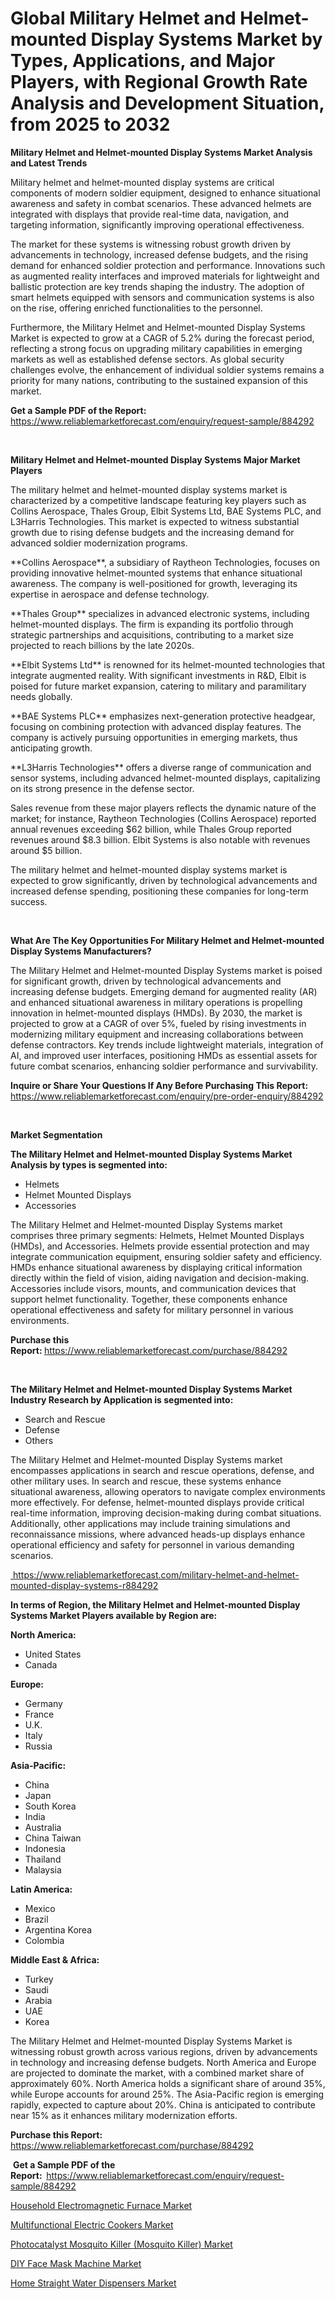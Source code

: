 <p><h1>Global Military Helmet and Helmet-mounted Display Systems Market by Types, Applications, and Major Players, with Regional Growth Rate Analysis and Development Situation, from 2025 to 2032</h1></p><p><strong>Military Helmet and Helmet-mounted Display Systems Market Analysis and Latest Trends</strong></p>
<p><p>Military helmet and helmet-mounted display systems are critical components of modern soldier equipment, designed to enhance situational awareness and safety in combat scenarios. These advanced helmets are integrated with displays that provide real-time data, navigation, and targeting information, significantly improving operational effectiveness. </p><p>The market for these systems is witnessing robust growth driven by advancements in technology, increased defense budgets, and the rising demand for enhanced soldier protection and performance. Innovations such as augmented reality interfaces and improved materials for lightweight and ballistic protection are key trends shaping the industry. The adoption of smart helmets equipped with sensors and communication systems is also on the rise, offering enriched functionalities to the personnel.</p><p>Furthermore, the Military Helmet and Helmet-mounted Display Systems Market is expected to grow at a CAGR of 5.2% during the forecast period, reflecting a strong focus on upgrading military capabilities in emerging markets as well as established defense sectors. As global security challenges evolve, the enhancement of individual soldier systems remains a priority for many nations, contributing to the sustained expansion of this market.</p></p>
<p><strong>Get a Sample PDF of the Report:&nbsp;</strong> <a href="https://www.reliablemarketforecast.com/enquiry/request-sample/884292?utm_campaign=1833&utm_medium=2&utm_source=Github&utm_content=ia&utm_term=05042025&utm_id=military-helmet-and-helmet-mounted-display-systems">https://www.reliablemarketforecast.com/enquiry/request-sample/884292</a></p>
<p>&nbsp;</p>
<p><strong>Military Helmet and Helmet-mounted Display Systems Major Market Players</strong></p>
<p><p>The military helmet and helmet-mounted display systems market is characterized by a competitive landscape featuring key players such as Collins Aerospace, Thales Group, Elbit Systems Ltd, BAE Systems PLC, and L3Harris Technologies. This market is expected to witness substantial growth due to rising defense budgets and the increasing demand for advanced soldier modernization programs.</p><p>**Collins Aerospace**, a subsidiary of Raytheon Technologies, focuses on providing innovative helmet-mounted systems that enhance situational awareness. The company is well-positioned for growth, leveraging its expertise in aerospace and defense technology.</p><p>**Thales Group** specializes in advanced electronic systems, including helmet-mounted displays. The firm is expanding its portfolio through strategic partnerships and acquisitions, contributing to a market size projected to reach billions by the late 2020s.</p><p>**Elbit Systems Ltd** is renowned for its helmet-mounted technologies that integrate augmented reality. With significant investments in R&D, Elbit is poised for future market expansion, catering to military and paramilitary needs globally.</p><p>**BAE Systems PLC** emphasizes next-generation protective headgear, focusing on combining protection with advanced display features. The company is actively pursuing opportunities in emerging markets, thus anticipating growth.</p><p>**L3Harris Technologies** offers a diverse range of communication and sensor systems, including advanced helmet-mounted displays, capitalizing on its strong presence in the defense sector.</p><p>Sales revenue from these major players reflects the dynamic nature of the market; for instance, Raytheon Technologies (Collins Aerospace) reported annual revenues exceeding $62 billion, while Thales Group reported revenues around $8.3 billion. Elbit Systems is also notable with revenues around $5 billion.</p><p>The military helmet and helmet-mounted display systems market is expected to grow significantly, driven by technological advancements and increased defense spending, positioning these companies for long-term success.</p></p>
<p>&nbsp;</p>
<p><strong>What Are The Key Opportunities For Military Helmet and Helmet-mounted Display Systems Manufacturers?</strong></p>
<p><p>The Military Helmet and Helmet-mounted Display Systems market is poised for significant growth, driven by technological advancements and increasing defense budgets. Emerging demand for augmented reality (AR) and enhanced situational awareness in military operations is propelling innovation in helmet-mounted displays (HMDs). By 2030, the market is projected to grow at a CAGR of over 5%, fueled by rising investments in modernizing military equipment and increasing collaborations between defense contractors. Key trends include lightweight materials, integration of AI, and improved user interfaces, positioning HMDs as essential assets for future combat scenarios, enhancing soldier performance and survivability.</p></p>
<p><strong>Inquire or Share Your Questions If Any Before Purchasing This Report:</strong> <a href="https://www.reliablemarketforecast.com/enquiry/pre-order-enquiry/884292?utm_campaign=1833&utm_medium=2&utm_source=Github&utm_content=ia&utm_term=05042025&utm_id=military-helmet-and-helmet-mounted-display-systems">https://www.reliablemarketforecast.com/enquiry/pre-order-enquiry/884292</a></p>
<p>&nbsp;</p>
<p><strong>Market Segmentation</strong></p>
<p><strong>The Military Helmet and Helmet-mounted Display Systems Market Analysis by types is segmented into:</strong></p>
<p><ul><li>Helmets</li><li>Helmet Mounted Displays</li><li>Accessories</li></ul></p>
<p><p>The Military Helmet and Helmet-mounted Display Systems market comprises three primary segments: Helmets, Helmet Mounted Displays (HMDs), and Accessories. Helmets provide essential protection and may integrate communication equipment, ensuring soldier safety and efficiency. HMDs enhance situational awareness by displaying critical information directly within the field of vision, aiding navigation and decision-making. Accessories include visors, mounts, and communication devices that support helmet functionality. Together, these components enhance operational effectiveness and safety for military personnel in various environments.</p></p>
<p><strong>Purchase this Report:&nbsp;</strong><a href="https://www.reliablemarketforecast.com/purchase/884292?utm_campaign=1833&utm_medium=2&utm_source=Github&utm_content=ia&utm_term=05042025&utm_id=military-helmet-and-helmet-mounted-display-systems">https://www.reliablemarketforecast.com/purchase/884292</a></p>
<p>&nbsp;</p>
<p><strong>The Military Helmet and Helmet-mounted Display Systems Market Industry Research by Application is segmented into:</strong></p>
<p><ul><li>Search and Rescue</li><li>Defense</li><li>Others</li></ul></p>
<p><p>The Military Helmet and Helmet-mounted Display Systems market encompasses applications in search and rescue operations, defense, and other military uses. In search and rescue, these systems enhance situational awareness, allowing operators to navigate complex environments more effectively. For defense, helmet-mounted displays provide critical real-time information, improving decision-making during combat situations. Additionally, other applications may include training simulations and reconnaissance missions, where advanced heads-up displays enhance operational efficiency and safety for personnel in various demanding scenarios.</p></p>
<p><a href="https://www.reliablemarketforecast.com/military-helmet-and-helmet-mounted-display-systems-r884292?utm_campaign=1833&utm_medium=2&utm_source=Github&utm_content=ia&utm_term=05042025&utm_id=military-helmet-and-helmet-mounted-display-systems">&nbsp;https://www.reliablemarketforecast.com/military-helmet-and-helmet-mounted-display-systems-r884292</a></p>
<p><strong>In terms of Region, the Military Helmet and Helmet-mounted Display Systems Market Players available by Region are:</strong></p>
<p>
    <p> <strong> North America: </strong>
        <ul>
            <li>United States</li>
            <li>Canada</li>
        </ul>
        </p> 
    <p> <strong> Europe: </strong>
        <ul>
            <li>Germany</li>
            <li>France</li>
            <li>U.K.</li>
            <li>Italy</li>
            <li>Russia</li>
        </ul>
        </p> 
    <p> <strong> Asia-Pacific: </strong>
        <ul>
            <li>China</li>
            <li>Japan</li>
            <li>South Korea</li>
            <li>India</li>
            <li>Australia</li>
            <li>China Taiwan</li>
            <li>Indonesia</li>
            <li>Thailand</li>
            <li>Malaysia</li>
        </ul>
        </p> 
    <p> <strong> Latin America: </strong>
        <ul>
            <li>Mexico</li>
            <li>Brazil</li>
            <li>Argentina Korea</li>
            <li>Colombia</li>
        </ul>
        </p> 
    <p> <strong> Middle East & Africa: </strong>
        <ul>
            <li>Turkey</li>
            <li>Saudi</li>
            <li>Arabia</li>
            <li>UAE</li>
            <li>Korea</li>
        </ul>
    </p>
    </p>
<p><p>The Military Helmet and Helmet-mounted Display Systems Market is witnessing robust growth across various regions, driven by advancements in technology and increasing defense budgets. North America and Europe are projected to dominate the market, with a combined market share of approximately 60%. North America holds a significant share of around 35%, while Europe accounts for around 25%. The Asia-Pacific region is emerging rapidly, expected to capture about 20%. China is anticipated to contribute near 15% as it enhances military modernization efforts.</p></p>
<p><strong>Purchase this Report: </strong><a href="https://www.reliablemarketforecast.com/purchase/884292?utm_campaign=1833&utm_medium=2&utm_source=Github&utm_content=ia&utm_term=05042025&utm_id=military-helmet-and-helmet-mounted-display-systems">https://www.reliablemarketforecast.com/purchase/884292</a></p>
<p>&nbsp;<strong>Get a Sample PDF of the Report:&nbsp;&nbsp;</strong><a href="https://www.reliablemarketforecast.com/enquiry/request-sample/884292?utm_campaign=1833&utm_medium=2&utm_source=Github&utm_content=ia&utm_term=05042025&utm_id=military-helmet-and-helmet-mounted-display-systems">https://www.reliablemarketforecast.com/enquiry/request-sample/884292</a></p>
<p><strong></strong></p>
<p><p><a href="https://github.com/rullihipes6h/Market-Research-Report-List-1/blob/main/household-electromagnetic-furnace-market.md?utm_campaign=1833&utm_medium=2&utm_source=Github&utm_content=ia&utm_term=05042025&utm_id=military-helmet-and-helmet-mounted-display-systems">Household Electromagnetic Furnace Market</a></p><p><a href="https://github.com/zeraikulkawb/Market-Research-Report-List-1/blob/main/multifunctional-electric-cookers-market.md?utm_campaign=1833&utm_medium=2&utm_source=Github&utm_content=ia&utm_term=05042025&utm_id=military-helmet-and-helmet-mounted-display-systems">Multifunctional Electric Cookers Market</a></p><p><a href="https://github.com/FassouRP/Market-Research-Report-List-7/blob/main/photocatalyst-mosquito-killer-mosquito-killer-market.md?utm_campaign=1833&utm_medium=2&utm_source=Github&utm_content=ia&utm_term=05042025&utm_id=military-helmet-and-helmet-mounted-display-systems">Photocatalyst Mosquito Killer (Mosquito Killer) Market</a></p><p><a href="https://github.com/juniordelafrance/Market-Research-Report-List-5/blob/main/diy-face-mask-machine-market.md?utm_campaign=1833&utm_medium=2&utm_source=Github&utm_content=ia&utm_term=05042025&utm_id=military-helmet-and-helmet-mounted-display-systems">DIY Face Mask Machine Market</a></p><p><a href="https://github.com/dandatesha7q/Market-Research-Report-List-1/blob/main/home-straight-water-dispensers-market.md?utm_campaign=1833&utm_medium=2&utm_source=Github&utm_content=ia&utm_term=05042025&utm_id=military-helmet-and-helmet-mounted-display-systems">Home Straight Water Dispensers Market</a></p></p>